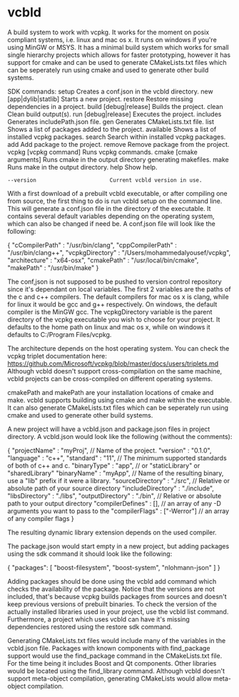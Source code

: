 # vcbld
A build system to work with vcpkg.
It works for the moment on posix compliant systems, i.e. linux and mac os x. It runs on windows if you're using MinGW or MSYS. It has a minimal build system which works for small single hierarchy projects which allows for faster prototyping, however it has support for cmake and can be used to generate CMakeLists.txt files which can be seperately run using cmake and used to generate other build systems.

SDK commands:
    setup                           Creates a conf.json in the vcbld directory.
    new     [app|dylib|statlib]     Starts a new project.
    restore                         Restore missing dependencies in a project.
    build   [debug|release]         Builds the project.
    clean                           Clean build output(s).
    run     [debug|release]         Executes the project.
    includes                        Generates includePath.json file.
    gen                             Generates CMakeLists.txt file.
    list                            Shows a list of packages added to the project.
    available                       Shows a list of installed vcpkg packages.
    search                          Search within installed vcpkg packages.
    add                             Add package to the project.
    remove                          Remove package from the project.
    vcpkg   [vcpkg command]         Runs vcpkg commands.
    cmake   [cmake arguments]       Runs cmake in the output directory generating makefiles.
    make                            Runs make in the output directory.
    help                            Show help.

    --version                       Current vcbld version in use.

With a first download of a prebuilt vcbld executable, or after compiling one from source, the first thing to do is run vcbld setup on the command line. This will generate a conf.json file in the directory of the executable. It contains several default variables depending on the operating system, which can also be changed if need be. A conf.json file will look like the following:

{
	"cCompilerPath" : "/usr/bin/clang",
	"cppCompilerPath" : "/usr/bin/clang++",
	"vcpkgDirectory" : "/Users/mohammedalyousef/vcpkg",
	"architecture" : "x64-osx",
	"cmakePath" : "/usr/local/bin/cmake",
    "makePath" : "/usr/bin/make"
}

The conf,json is not supposed to be pushed to version control repository since it's dependant on local variables.
The first 2 variables are the paths of the c and c++ compilers. The default compilers for mac os x is clang, while for linux it would be gcc and g++ respectively. On windows, the default compiler is the MinGW gcc.
The vcpkgDirectory variable is the parent directory of the vcpkg executable you wish to choose for your project. It defaults to the home path on linux and mac os x, while on windows it defaults to C:/Program Files/vcpkg.

The architecture depends on the host operating system. You can check the vcpkg triplet documentation here:
https://github.com/Microsoft/vcpkg/blob/master/docs/users/triplets.md
Although vcbld doesn't support cross-compilation on the same machine, vcbld projects can be cross-compiled on different operating systems.

cmakePath and makePath are your installation locations of cmake and make. vcbld supports building using cmake and make within the executable. It can also generate CMakeLists.txt files which can be seperately run using cmake and used to generate other build systems.

A new project will have a vcbld.json and package.json files in project directory.
A vcbld.json would look like the following (without the comments):

{
	"projectName" : "myProj", // Name of the project.
	"version" : "0.1.0",
	"language" : "c++", 
	"standard" : "11", // The minimum supported standards of both of c++ and c.
	"binaryType" : "app", // or "staticLibrary" or "sharedLibrary"
	"binaryName" : "myApp", // Name of the resulting binary, use a "lib" prefix if it were a library.
    "sourceDirectory" : "./src", // Relative or absolute path of your source directory
    "includeDirectory" : "./include",
	"libsDirectory" : "./libs",
    "outputDirectory" : "./bin", // Relative or absolute path to your output directory
    "compilerDefines" : [], // an array of any -D arguments you want to pass to the 
	"compilerFlags" : ["-Werror"] // an array of any compiler flags 
}

The resulting dynamic library extension depends on the used compiler. 

The package.json would start empty in a new project, but adding packages using the sdk command it should look like the following:

{
    "packages": [
        "boost-filesystem",
        "boost-system",
        "nlohmann-json"
    ]
}

Adding packages should be done using the vcbld add command which checks the availability of the package.
Notice that the versions are not included, that's because vcpkg builds packages from sources and doesn't keep previous versions of prebuilt binaries.
To check the version of the actually installed libraries used in your project, use the vcbld list command.
Furthermore, a project which uses vcbld can have it's missing dependencies restored using the restore sdk command.

Generating CMakeLists.txt files would include many of the variables in the vcbld.json file. Packages with known components with find_package support would use the find_package command in the CMakeLists.txt file. For the time being it includes Boost and Qt components. Other libraries would be located using the find_library command. Although vcbld doesn't support meta-object compilation, generating CMakeLists would allow meta-object compilation.



